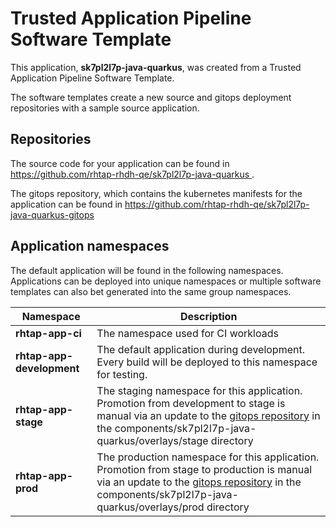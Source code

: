 # Trusted Application Pipeline Software Template

This application, **sk7pl2l7p-java-quarkus**, was created from a Trusted Application Pipeline Software Template.

The software templates create a new source and gitops deployment repositories with a sample source application. 

## Repositories

The source code for your application can be found in [https://github.com/rhtap-rhdh-qe/sk7pl2l7p-java-quarkus ](https://github.com/rhtap-rhdh-qe/sk7pl2l7p-java-quarkus ).
 
The gitops repository, which contains the kubernetes manifests for the application can be found in 
[https://github.com/rhtap-rhdh-qe/sk7pl2l7p-java-quarkus-gitops ](https://github.com/rhtap-rhdh-qe/sk7pl2l7p-java-quarkus-gitops ) 

## Application namespaces 

The default application will be found in the following namespaces. Applications can be deployed into unique namespaces or multiple software templates can also bet generated into the same group namespaces.  

|  Namespace   |  Description   |  
| -------- | -------- |
| **rhtap-app-ci** | The namespace used for CI workloads |
| **rhtap-app-development** | The default application during development. Every build will be deployed to this namespace for testing. |
| **rhtap-app-stage** | The staging namespace for this application. Promotion from development to stage is manual via an update to the [gitops repository](https://github.com/rhtap-rhdh-qe/sk7pl2l7p-java-quarkus-gitops ) in the components/sk7pl2l7p-java-quarkus/overlays/stage directory |
| **rhtap-app-prod** | The production namespace for this application. Promotion from stage to production is manual via an update to the [gitops repository](https://github.com/rhtap-rhdh-qe/sk7pl2l7p-java-quarkus-gitops ) in the components/sk7pl2l7p-java-quarkus/overlays/prod directory |
